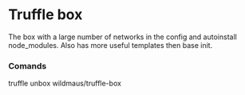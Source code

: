 # Truffle box
The box with a large number of networks in the config and autoinstall node_modules. Also has more useful templates then base init.
### Comands
truffle unbox wildmaus/truffle-box